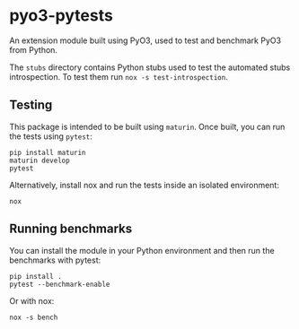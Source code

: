 # pyo3-pytests

An extension module built using PyO3, used to test and benchmark PyO3 from Python.

The `stubs` directory contains Python stubs used to test the automated stubs introspection.
To test them run `nox -s test-introspection`.

## Testing

This package is intended to be built using `maturin`. Once built, you can run the tests using `pytest`:

```shell
pip install maturin
maturin develop
pytest
```

Alternatively, install nox and run the tests inside an isolated environment:

```shell
nox
```

## Running benchmarks

You can install the module in your Python environment and then run the benchmarks with pytest:

```shell
pip install .
pytest --benchmark-enable
```

Or with nox:

```shell
nox -s bench
```
